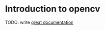 # Introduction to opencv

TODO: write [great documentation](http://jacobian.org/writing/great-documentation/what-to-write/)
